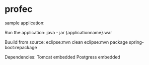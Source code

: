 # profec
sample application:



Run the application:
java - jar {applicationname}.war

Buuild from source:
eclipse:mvn  clean
eclipse:mvn package spring-boot:repackage

Dependencies:
Tomcat embedded
Postgress embedded





